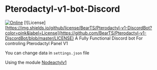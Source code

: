 # Pterodactyl-v1-bot-Discord
[![Online](https://img.shields.io/discord/744871453060759682?color=%237289DA&label=Support&logo=discord&logoColor=white)](https://support.tamako.tech/)
[![License][https://img.shields.io/github/license/BearTS/Pterodactyl-v1-DiscordBot?color=pink&label=License](https://github.com/BearTS/Pterodactyl-v1-DiscordBot/blob/master/LICENSE)
 A Fully Functional Discord bot For controling Pterodactyl Panel V1

 You can change data in `settings.json` file

Using the module [Nodeactylv1](https://github.com/bearts/nodeactylv1)
